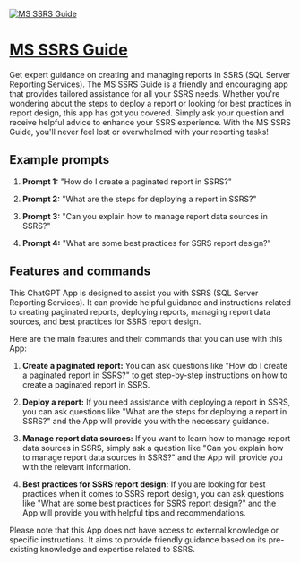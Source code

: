 [![MS SSRS Guide](https://files.oaiusercontent.com/file-JxTv2mQOZf6o8RLAAS3mCR6o?se=2123-10-18T22%3A42%3A37Z&sp=r&sv=2021-08-06&sr=b&rscc=max-age%3D31536000%2C%20immutable&rscd=attachment%3B%20filename%3D8fd99e6a-95ab-452a-9427-4355fc49f909.png&sig=hs2mhtgeBKTR/OZ03S%2BhaDWoiO%2BwSHHmoZk/B/ENiI0%3D)](https://chat.openai.com/g/g-Pn4OvAr44-ms-ssrs-guide)

# [MS SSRS Guide](https://chat.openai.com/g/g-Pn4OvAr44-ms-ssrs-guide)

Get expert guidance on creating and managing reports in SSRS (SQL Server Reporting Services). The MS SSRS Guide is a friendly and encouraging app that provides tailored assistance for all your SSRS needs. Whether you're wondering about the steps to deploy a report or looking for best practices in report design, this app has got you covered. Simply ask your question and receive helpful advice to enhance your SSRS experience. With the MS SSRS Guide, you'll never feel lost or overwhelmed with your reporting tasks!

## Example prompts

1. **Prompt 1:** "How do I create a paginated report in SSRS?"

2. **Prompt 2:** "What are the steps for deploying a report in SSRS?"

3. **Prompt 3:** "Can you explain how to manage report data sources in SSRS?"

4. **Prompt 4:** "What are some best practices for SSRS report design?"

## Features and commands

This ChatGPT App is designed to assist you with SSRS (SQL Server Reporting Services). It can provide helpful guidance and instructions related to creating paginated reports, deploying reports, managing report data sources, and best practices for SSRS report design.

Here are the main features and their commands that you can use with this App:

1. **Create a paginated report:** You can ask questions like "How do I create a paginated report in SSRS?" to get step-by-step instructions on how to create a paginated report in SSRS.

2. **Deploy a report:** If you need assistance with deploying a report in SSRS, you can ask questions like "What are the steps for deploying a report in SSRS?" and the App will provide you with the necessary guidance.

3. **Manage report data sources:** If you want to learn how to manage report data sources in SSRS, simply ask a question like "Can you explain how to manage report data sources in SSRS?" and the App will provide you with the relevant information.

4. **Best practices for SSRS report design:** If you are looking for best practices when it comes to SSRS report design, you can ask questions like "What are some best practices for SSRS report design?" and the App will provide you with helpful tips and recommendations.

Please note that this App does not have access to external knowledge or specific instructions. It aims to provide friendly guidance based on its pre-existing knowledge and expertise related to SSRS.